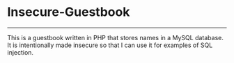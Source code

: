 # Insecure-Guestbook
-----
This is a guestbook written in PHP that stores names in a MySQL database.
It is intentionally made insecure so that I can use it for examples of
SQL injection.
